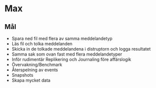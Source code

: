 # Max

## Mål

* Spara ned fil med flera av samma meddelandetyp
* Läs fil och tolka meddelanden
* Skicka in de tolkade meddelandena i distruptorn och logga resultatet
* Samma sak som ovan fast med flera meddelandetyper
* Inför rudimentär Replikering och Journaling före affärslogik
* Övervakning/Benchmark
* Återspelning av events
* Snapshots
* Skapa mycket data